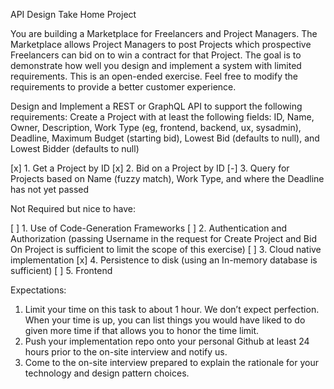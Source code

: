 API Design Take Home Project

You are building a Marketplace for Freelancers and Project Managers. The Marketplace allows Project Managers to post Projects which prospective Freelancers can bid on to win a contract for that Project. The goal is to demonstrate how well you design and implement a system with limited requirements. This is an open-ended exercise. Feel free to modify the requirements to provide a better customer experience.

Design and Implement a REST or GraphQL API to support the following requirements:
Create a Project with at least the following fields: ID, Name, Owner, Description, Work Type (eg, frontend, backend, ux, sysadmin), Deadline, Maximum Budget (starting bid), Lowest Bid (defaults to null), and Lowest Bidder (defaults to null)

[x] 1. Get a Project by ID
[x] 2. Bid on a Project by ID
[-] 3. Query for Projects based on Name (fuzzy match), Work Type, and where the Deadline has not yet passed

Not Required but nice to have:

[ ] 1. Use of Code-Generation Frameworks
[ ] 2. Authentication and Authorization (passing Username in the request for Create Project and Bid On Project is sufficient to limit the scope of this exercise)
[ ] 3. Cloud native implementation
[x] 4. Persistence to disk (using an In-memory database is sufficient)
[ ] 5. Frontend

Expectations:

1. Limit your time on this task to about 1 hour. We don’t expect perfection. When your time is up, you can list things you would have liked to do given more time if that allows you to honor the time limit.
2. Push your implementation repo onto your personal Github at least 24 hours prior to the on-site interview and notify us.
3. Come to the on-site interview prepared to explain the rationale for your technology and design pattern choices.
